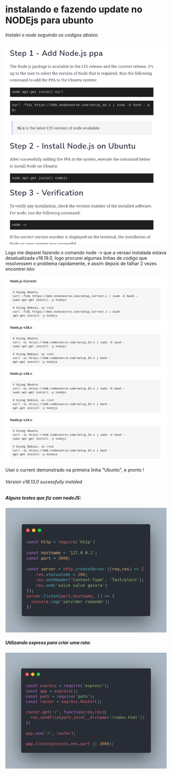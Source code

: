 # instalando e fazendo update no NODEjs para ubunto

###### Instalei o node seguindo os codigos abaixo:

![Screeshoot](img/nodejs.png)

Logo me deparei fazendo o comando node -v que a versao instalada estava desatualizada v16.19.0, logo procurei algumas linhas de codigo que resolvessem o problema rapidamente, e assim depois de falhar 2 vezes encontrei isto:

![Screeshoot](img/currentnode.png)

Usei o current demonstrado na primeira linha "Ubunto", e pronto ! 

###### Version v18.13.0 sucessfully instaled



##### Alguns testes que fiz com nodeJS:


<img src ="img/nodet1.png" width="700px">

##### Utilizando express para criar uma rota:

<img src ="img/nodet2.png" width="700px" >
